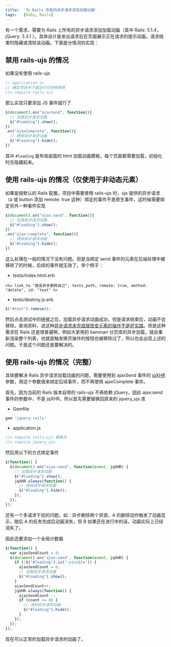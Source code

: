 ```yaml
---
title:  '为 Rails 所有的异步请求添加加载动画'
tags:   [Ruby, Rails]
---
```


有一个需求，需要为 Rails 上所有的异步请求添加加载动画（其中 Rails: 5.1.4，jQuery: 3.3.1 ）。具体设计是发出请求后在页面展示正在请求的提示动画，请求结束时隐藏或清除该动画。下面是分情况的实现：

## 禁用 rails-ujs 的情况

如果没有使用 rails-ujs

```js
// application.js
// 确定项目中下面这行已经被移除
//= require rails-ujs
```

那么实现只要添加 JS 事件就行了

```js
$(document).on("ajaxSend", function(){
  // 加载异步请求动画
  $("#loading").show();
})
.on("ajaxComplete", function(){
  // 移除异步请求动画
  $("#loading").hide();
})
```

其中 `#loading` 是布局层面的 html 加载动画模板，每个页面都需要加载，初始化时先隐藏起来。

## 使用 rails-ujs 的情况（仅使用于非动态元素）

如果是按默认的 Rails 配置，项目中需要使用 rails-ujs 时，ujs 提供的异步请求（a 或 button 添加 remote: true 这种）绑定的事件不是原生事件，这时候需要绑定另外一种事件实现

```js
$(document).on("ajax:send", function(){
  // 加载异步请求动画
  $("#loading").show();
})
.on("ajax:complete", function(){
  // 移除异步请求动画
  $("#loading").hide();
})
```

这么处理在一般的情况下没有问题。但是当绑定 send 事件的元素在后端处理中被移除了的时候，后续的事件就无效了。举个例子：

* tests/index.html.erb

```erb
<%= link_to "我会异步删除自己", tests_path, remote: true, method: "delete", id: "test" %>
```

* tests/destroy.js.erb

```js
$("#test").remove();
```

然后点击测试中的链接之后，加载异步请求动画成功，但是请求结束后，动画不会移除。查询资料，说这种[异步请求未完成就改变元素的操作不是好实践](https://github.com/rails/jquery-ujs/issues/223)。但是这种需求在 Rails 还是很普遍啊，例如大家用的 kaminari 分页库的异步加载，就会重新渲染整个列表，也就是触发换页操作的按钮也被移除过了，所以也会出现上述的问题。于是这个问题还是要解决的。

## 使用 rails-ujs 的情况（完整）

具体要解决 Rails 异步请求加载动画的问题，需要使用到 ajaxSend 事件的 [jqXHR](http://devdocs.io/jquery/jquery.ajax#jqXHR) 参数，用这个参数值来绑定后续事件，而不再使用 ajaxComplete 事件。

首先，因为当前的 Rails 版本自带的 rails-ujs 不再依赖 jQuery，因此 ajax:send 事件的参数中，不是 jqXHR，所以首先需要替换回原来的 jquery_ujs 库

* Gemfile

```ruby
gem 'jquery-rails'
```
* application.js

```js
//= require rails-ujs 替换为
//= require jquery_ujs
```

然后用以下的方式绑定事件

```js
$(function() {
  $(document).on("ajax:send", function(event, jqXHR) {
    // 加载异步请求动画
    $("#loading").show();
    jqXHR.always(function() {
      // 移除异步请求动画
      $("#loading").hide();
    });
  });
});
```
还有一个多请求干扰的问题，如：异步删除两个资源，A 的删除动作触发了动画显示，随后 A 的任务完成后动画消失，但 B 如果还在进行中的话，动画实际上已经消失了。 

因此还要添加一个全局计数器

```js
$(function() {
  var ajaxSendCount = 0;
  $(document).on('ajax:send', function(event, jqXHR) {
    if (!$("#loading").is(":visible")) {
      ajaxSendCount = 0;
      // 加载异步请求动画
      $("#loading").show();
    }
    ajaxSendCount++;
    jqXHR.always(function() {
      ajaxSendCount--;
      if (count <= 0) {
        // 清除异步请求动画
        $("#loading").hide();
      }
    });
  });
});
```

现在可以正常的加载异步请求的动画了。
